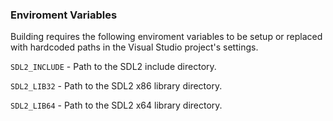 ### Enviroment Variables

Building requires the following enviroment variables to be setup or replaced with hardcoded paths in the Visual Studio project's settings.

`SDL2_INCLUDE` - Path to the SDL2 include directory.

`SDL2_LIB32` - Path to the SDL2 x86 library directory.

`SDL2_LIB64` - Path to the SDL2 x64 library directory.
